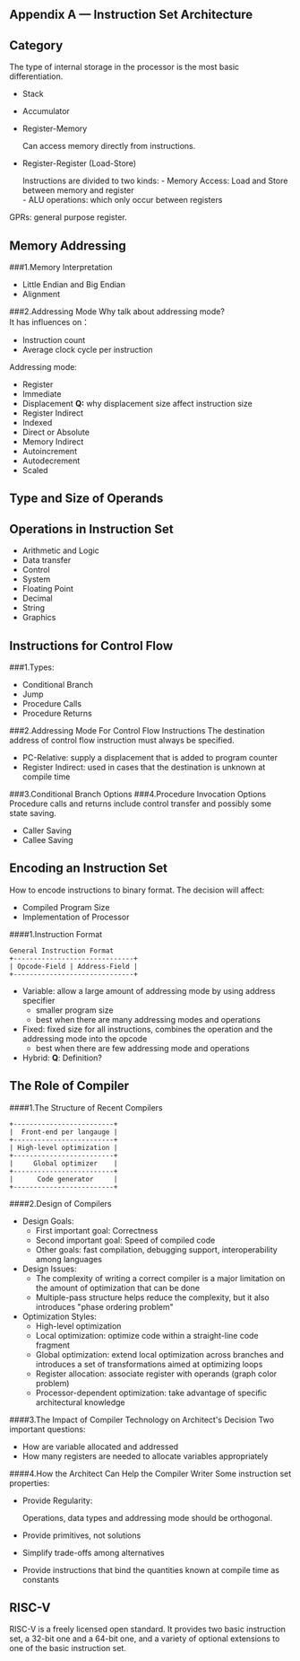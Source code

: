 Appendix A — Instruction Set Architecture
---

## Category

The type of internal storage in the processor is the most basic differentiation.

- Stack
- Accumulator
- Register-Memory

    Can access memory directly from instructions.
        
- Register-Register (Load-Store)

    Instructions are divided to two kinds: 
        - Memory Access: Load and Store between memory and register<br/>
        - ALU operations: which only occur between registers<br/>
        
GPRs: general purpose register.
        
## Memory Addressing

###1.Memory Interpretation
- Little Endian and Big Endian
- Alignment

###2.Addressing Mode
Why talk about addressing mode?<br/>
It has influences on：
- Instruction count
- Average clock cycle per instruction

Addressing mode:
- Register
- Immediate 
- Displacement 
       **Q:** why displacement size affect instruction size 
- Register Indirect
- Indexed
- Direct or Absolute
- Memory Indirect
- Autoincrement
- Autodecrement
- Scaled

## Type and Size of Operands

## Operations in Instruction Set
- Arithmetic and Logic
- Data transfer
- Control
- System
- Floating Point
- Decimal
- String
- Graphics

## Instructions for Control Flow

###1.Types:
- Conditional Branch
- Jump 
- Procedure Calls
- Procedure Returns

###2.Addressing Mode For Control Flow Instructions
The destination address of control flow instruction must always be specified.

- PC-Relative: supply a displacement that is added to program counter 
- Register Indirect: used in cases that the destination is unknown at compile time

###3.Conditional Branch Options
###4.Procedure Invocation Options
Procedure calls and returns include control transfer and possibly some state saving.
- Caller Saving
- Callee Saving

## Encoding an Instruction Set
How to encode instructions to binary format. The decision will affect:
- Compiled Program Size
- Implementation of Processor

####1.Instruction Format
```
General Instruction Format
+------------------------------+
| Opcode-Field | Address-Field |
+------------------------------+
```
- Variable: allow a large amount of addressing mode by using address specifier
    - smaller program size
    - best when there are many addressing modes and operations
- Fixed: fixed size for all instructions, combines the operation and the addressing mode into the opcode
    - best when there are few addressing mode and operations
- Hybrid: **Q**: Definition?

## The Role of Compiler

####1.The Structure of Recent Compilers
```
+-------------------------+
|  Front-end per langauge |
+-------------------------+
| High-level optimization | 
+-------------------------+
|     Global optimizer    |
+-------------------------+
|      Code generator     |
+-------------------------+
```

####2.Design of Compilers
- Design Goals:
    - First important goal: Correctness
    - Second important goal: Speed of compiled code
    - Other goals: fast compilation, debugging support, interoperability among languages
- Design Issues:
    - The complexity of writing a correct compiler is a major limitation on the amount of optimization that can be done
    - Multiple-pass structure helps reduce the complexity, but it also introduces "phase ordering problem"
- Optimization Styles:
    - High-level optimization
    - Local optimization: optimize code within a straight-line code fragment
    - Global optimization: extend local optimization across branches and introduces a set of transformations aimed at optimizing loops
    - Register allocation: associate register with operands (graph color problem)
    - Processor-dependent optimization: take advantage of specific architectural knowledge 
    
####3.The Impact of Compiler Technology on Architect's Decision
Two important questions:
- How are variable allocated and addressed
- How many registers are needed to allocate variables appropriately

####4.How the Architect Can Help the Compiler Writer
Some instruction set properties:
- Provide Regularity:
    
    Operations, data types and addressing mode should be orthogonal.
    
- Provide primitives, not solutions
- Simplify trade-offs among alternatives
- Provide instructions that bind the quantities known at compile time as constants

## RISC-V
RISC-V is a freely licensed open standard. It provides two basic instruction set, a 32-bit one and a 64-bit one, and a variety
of optional extensions to one of the basic instruction set.



